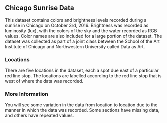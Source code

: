 ## Chicago Sunrise Data

This dataset contains colors and brightness levels recorded during a sunrise in Chicago on October 3rd, 2016. Brightness was recorded as luminosity (lux), with the colors of the sky and the water recorded as RGB values. Color names are also included for a large portion of the dataset. The dataset was collected as part of a joint class between the School of the Art Institute of Chicago and Northwestern University called Data as Art.  


### Locations
There are five locations in the dataset, each a spot due east of a particular red line stop. The locations are labelled according to the red line stop that is west of where the data was recorded. 

### More Information
You will see some variation in the data from location to location due to the manner in which the data was recorded. Some sections have missing data, and others have repeated values. 
